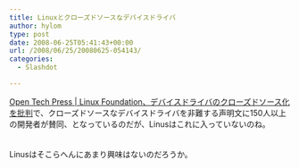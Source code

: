 ```yaml
---
title: Linuxとクローズドソースなデバイスドライバ
author: hylom
type: post
date: 2008-06-25T05:41:43+00:00
url: /2008/06/25/20080625-054143/
categories:
  - Slashdot

---
```

 [Open Tech Press | Linux Foundation、デバイスドライバのクローズドソース化を批判][1]で、クローズドソースなデバイスドライバを非難する声明文に150人以上の開発者が賛同、となっているのだが、Linusはこれに入っていないのね。  
</br>   
Linusはそこらへんにあまり興味はないのだろうか。</br>  
</br>  
</br>

 [1]: http://opentechpress.jp/opensource/article.pl?sid=08/06/24/0447254